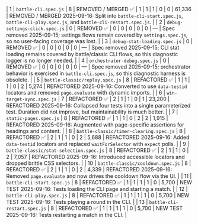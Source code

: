 |    1 | `battle-cli.spec.js`                    |      8       | REMOVED / MERGED ✅ |   1    |     1     |     1     |     0      |  0   |    61,336     | REMOVED / MERGED 2025-09-16: Split into `battle-cli-start.spec.js`, `battle-cli-play.spec.js`, and `battle-cli-restart.spec.js`. |
|    2 | `debug-settings-click.spec.js`          |      0       | REMOVED ✅     |   0    |     0     |     0     |     0      |  0   |       —       | Spec removed 2025-09-15; settings flows remain covered by `settings.spec.js`, so no user-facing coverage was lost.                                                   |
|    3 | `debug-stat-loading.spec.js`            |      0       | REMOVED ✅     |   0    |     0     |     0     |     0      |  0   |       —       | Spec removed 2025-09-15; CLI stat loading remains covered by battle/classic CLI flows, so this diagnostic logger is no longer needed.                                |
|    4 | `orchestrator-debug.spec.js`            |      0       | REMOVED ✅     |   0    |     0     |     0     |     0      |  0   |       —       | Spec removed 2025-09-15; orchestrator behavior is exercised in `battle-cli.spec.js`, so this diagnostic harness is obsolete.                                         |
|    5 | `battle-classic/replay.spec.js`         |      8       | REFACTORED ✅   |   1    |     1     |     1     |     0      |  2   |     5,274     | REFACTORED 2025-09-16: Converted to use `data-testid` locators and removed `page.evaluate` with dynamic imports. |
|    6 | `win-target-sync.spec.js`               |      7       | REFACTORED ✅   |   2    |     1     |     1     |     0      |  1   |    23,200     | REFACTORED 2025-09-16: Collapsed four tests into a single parameterized test. Duration did not improve, but maintainability is much better. |
|    7 | `static-pages.spec.js`                  |      8       | REFACTORED ✅   |   1    |     1     |     0     |     2      |  2   |     1,915     | REFACTORED 2025-09-16: Augmented with page-specific assertions for headings and content. |
|    8 | `battle-classic/timer-clearing.spec.js` |      8       | REFACTORED ✅   |   2    |     1     |     1     |     0      |  2   |     5,688     | REFACTORED 2025-09-16: Added `data-testid` locators and replaced `waitForSelector` with `expect` polls. |
|    9 | `battle-classic/stat-selection.spec.js` |      8       | REFACTORED ✅   |   2    |     1     |     1     |     0      |  2   |     7,057     | REFACTORED 2025-09-16: Introduced accessible locators and dropped brittle CSS selectors. |
|   10 | `battle-classic/cooldown.spec.js`       |      8       | REFACTORED ✅   |   2    |     1     |     1     |     0      |  2   |     4,339     | REFACTORED 2025-09-16: Removed `page.evaluate` and now drives the cooldown flow via the UI. |
|   11 | `battle-cli-start.spec.js`              |      8       | REFACTORED ✅   |   1    |     1     |     1     |     1      |  0   |     5,700     | NEW TEST 2025-09-16: Tests loading the CLI page and starting a match. |
|   12 | `battle-cli-play.spec.js`               |      8       | REFACTORED ✅   |   1    |     1     |     1     |     1      |  0   |     5,700     | NEW TEST 2025-09-16: Tests playing a round in the CLI. |
|   13 | `battle-cli-restart.spec.js`            |      8       | REFACTORED ✅   |   1    |     1     |     1     |     1      |  0   |     5,700     | NEW TEST 2025-09-16: Tests restarting a match in the CLI. |